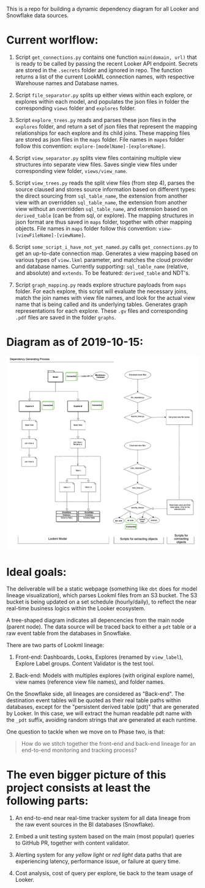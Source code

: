 This is a repo for building a dynamic dependency diagram for all Looker and Snowflake data sources.

# Current worlflow:

1. Script `get_connections.py` contains one function `main(domain, url)` that is ready to be called by passing the recent Looker API endpoint. Secrets are stored in the `.secrets` folder and ignored in repo. The function returns a list of the current LookML connection names, with respective Warehouse names and Database names. 

2. Script `file_separator.py` splits up either views within each explore, or explores within each model, and populates the json files in folder the corresponding `views` folder and `explores` folder.

3. Script `explore_trees.py` reads and parses these json files in the `explores` folder, and return a set of json files that represent the mapping relationships for each explore and its child joins. These mapping files are stored as json files in the `maps` folder. File names in `mapes` folder follow this convention: `explore-[modelName]-[exploreName]`.

4. Script `view_separator.py` splits view files containing multiple view structures into separate view files. Saves single view files under corresponding view folder, `views/view_name`. 

5. Script `view_trees.py` reads the split view files (from step 4), parses the source claused and stores source information based on different types: the direct sourcing from `sql_table_name`, the extension from another view with an overridden `sql_table_name`, the extension from another view without an overridden `sql_table_name`, and extension based on `derived_table` (can be from sql, or explore). The mapping structures in json format are thus saved in `maps` folder, together with other mapping objects. File names in `maps` folder follow this convention: `view-[viewFileName]-[viewName]`.

6. Script `some_script_i_have_not_yet_named.py` calls `get_connections.py` to get an up-to-date connection map. Generates a view mapping based on various types of `view.lkml` parameter, and matches the cloud provider and database names. Currently supporting: `sql_table_name` (relative, and absolute) and `extends`. To be featured: `derived_table` and NDT's.

7. Script `graph_mapping.py` reads explore structure payloads from `maps` folder. For each explore, this script will evaluate the necessary joins, match the join names with view file names, and look for the actual view name that is being called and its underlying tables. Generates graph representations for each explore. These `.gv` files and corresponding `.pdf` files are saved in the folder `graphs`.


# Diagram as of 2019-10-15:
![alt text](dependency.png "Generating Process")


# Ideal goals:

The deliverable will be a static webpage (something like `dbt` does for model lineage visualization), which parses Lookml files from an S3 bucket. The S3 bucket is being updated on a set schedule (hourly/daily), to reflect the near real-time business logics within the Looker ecosystem. 

A tree-shaped diagram indicates all depencencies from the main node (parent node). The data source will be traced back to either a `pdt` table or a raw event table from the databases in Snowflake.

There are two parts of Lookml lineage:

1. Front-end: 
Dashboards, Looks, Explores (renamed by `view_label`), Explore Label groups. Content Validator is the test tool.

2. Back-end:
Models with multiples explores (with original explore name), view names (reference view file names), and folder names. 

On the Snowflake side, all lineages are considered as "Back-end". The destination event tables will be quoted as their real table paths within databases, except for the "persistent derived table (pdt)" that are generated by Looker. In this case, we will extract the human readable pdt name with the `_pdt` suffix, avoiding random strings that are generated at each runtime.

One question to tackle when we move on to Phase two, is that: 

>  How do we stitch together the front-end and back-end lineage for an end-to-end monitoring and tracking process?


# The even bigger picture of this project consists at least the following parts:

1. An end-to-end near real-time tracker system for all data lineage from the raw event sources in the BI databases (Snowflake).

2. Embed a unit testing system based on the main (most popular) queries to GitHub PR, together with content validator.

3. Alerting system for any *yellow light* or *red light* data paths that are experiencing latency, performance issue, or failure at query time.

4. Cost analysis, cost of query per explore, tie back to the team usage of Looker.
